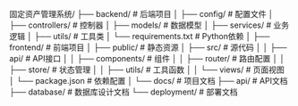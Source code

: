 固定资产管理系统/
├── backend/                    # 后端项目
│   ├── config/                 # 配置文件
│   ├── controllers/           # 控制器
│   ├── models/               # 数据模型
│   ├── services/             # 业务逻辑
│   ├── utils/                # 工具类
│   └── requirements.txt      # Python依赖
│
├── frontend/                   # 前端项目 
│   ├── public/               # 静态资源
│   ├── src/                  # 源代码
│   │   ├── api/             # API接口
│   │   ├── components/      # 组件
│   │   ├── router/          # 路由配置
│   │   ├── store/           # 状态管理
│   │   ├── utils/           # 工具函数
│   │   └── views/           # 页面视图
│   └── package.json         # 依赖配置
│
└── docs/                      # 项目文档
    ├── api/                  # API文档
    ├── database/            # 数据库设计文档
    └── deployment/          # 部署文档

